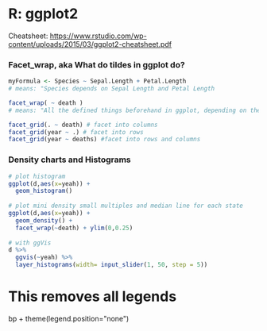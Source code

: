 # R: ggplot2

Cheatsheet: https://www.rstudio.com/wp-content/uploads/2015/03/ggplot2-cheatsheet.pdf


### Facet_wrap, aka What do tildes in ggplot do?
```R
myFormula <- Species ~ Sepal.Length + Petal.Length
# means: "Species depends on Sepal Length and Petal Length

facet_wrap( ~ death )
# means: "All the defined things beforehand in ggplot, depending on the death variable"

facet_grid(. ~ death) # facet into columns
facet_grid(year ~ .) # facet into rows
facet_grid(year ~ deaths) #facet into rows and columns
```


### Density charts and Histograms
```R 
# plot histogram
ggplot(d,aes(x=yeah)) + 
  geom_histogram()
  
# plot mini density small multiples and median line for each state
ggplot(d,aes(x=yeah)) + 
  geom_density() + 
  facet_wrap(~death) + ylim(0,0.25)
  
# with ggVis
d %>%
  ggvis(~yeah) %>%
  layer_histograms(width= input_slider(1, 50, step = 5))
```


# This removes all legends
bp + theme(legend.position="none")